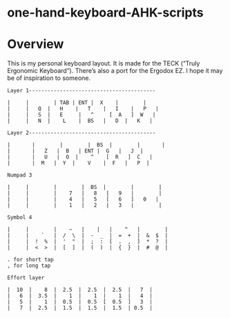 # one-hand-keyboard-AHK-scripts
Overview
========

This is my personal keyboard layout. It is made for the TECK (“Truly Ergonomic
Keyboard”). There’s also a port for the Ergodox EZ. I hope it may be of
inspiration to someone.
```
Layer 1-----------------------------------------

|     |        | TAB | ENT |  X    |        |
|     |   Q  |   H    |   T    |   I    |   P   |
|     |   S  |   E     |   ^     [  A   ]  W   |
|     |   N  |    L    |  BS   |   D  |   K   |
```
```
Layer 2-----------------------------------------

|       |        |        |  BS  |        |       |
|       |   Z   |  B   | ENT |  G   |   J  |
|       |   U   |  O  |    ^    [  R   ]  C   |
|       |  M   |  Y  |    V    |  F   |   P  |
```
```
Numpad 3

|     |        |        |  BS  |        |        |
|     |        |    7   |   8   |   9   |        |
|     |        |    4   |   5   [   6   ]   0   |
|     |        |    1   |   2   |   3   |        |
```
```
Symbol 4
           
|     |        |    ~   |    |   |    ^   |        |
|     |    `   |  /  \  |  -  _  |  =  +  |  &  $  |
|     |  !  %  |  '  "  |  ;  :  [  .  ,  ]  *  ?  |
|     |  <  >  |  [  ]  |  (  )  |  {  }  |  #  @  |

. for short tap
, for long tap 
```
```
Effort layer

|  10  |    8  |  2.5  |  2.5  |  2.5  |   7  |
|   6  |  3.5  |    1  |    1  |    1  |   4  |
|   5  |    1  |  0.5  |  0.5  [  0.5  ]   3  |
|   7  |  2.5  |  1.5  |  1.5  |  1.5  | 0.5  |
```



